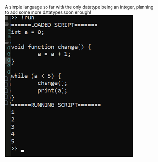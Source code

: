 A simple language so far with the only datatype being an integer, planning to add some more datatypes soon enough!
![screenshot](demo.png)
